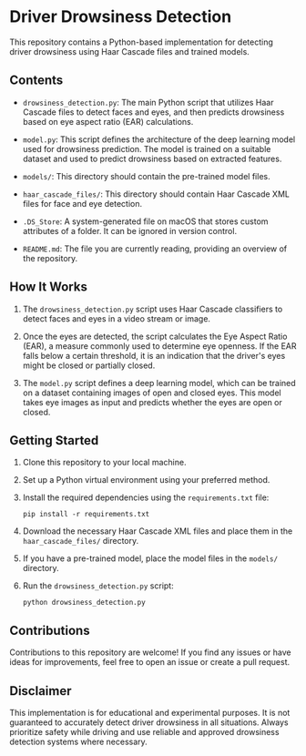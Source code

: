# Driver Drowsiness Detection

This repository contains a Python-based implementation for detecting driver drowsiness using Haar Cascade files and trained models.

## Contents

- `drowsiness_detection.py`: The main Python script that utilizes Haar Cascade files to detect faces and eyes, and then predicts drowsiness based on eye aspect ratio (EAR) calculations.

- `model.py`: This script defines the architecture of the deep learning model used for drowsiness prediction. The model is trained on a suitable dataset and used to predict drowsiness based on extracted features.

- `models/`: This directory should contain the pre-trained model files.

- `haar_cascade_files/`: This directory should contain Haar Cascade XML files for face and eye detection.

- `.DS_Store`: A system-generated file on macOS that stores custom attributes of a folder. It can be ignored in version control.

- `README.md`: The file you are currently reading, providing an overview of the repository.

## How It Works

1. The `drowsiness_detection.py` script uses Haar Cascade classifiers to detect faces and eyes in a video stream or image.

2. Once the eyes are detected, the script calculates the Eye Aspect Ratio (EAR), a measure commonly used to determine eye openness. If the EAR falls below a certain threshold, it is an indication that the driver's eyes might be closed or partially closed.

3. The `model.py` script defines a deep learning model, which can be trained on a dataset containing images of open and closed eyes. This model takes eye images as input and predicts whether the eyes are open or closed.

## Getting Started

1. Clone this repository to your local machine.

2. Set up a Python virtual environment using your preferred method.

3. Install the required dependencies using the `requirements.txt` file:
   ```
   pip install -r requirements.txt
   ```

4. Download the necessary Haar Cascade XML files and place them in the `haar_cascade_files/` directory.

5. If you have a pre-trained model, place the model files in the `models/` directory.

6. Run the `drowsiness_detection.py` script:
   ```
   python drowsiness_detection.py
   ```

## Contributions

Contributions to this repository are welcome! If you find any issues or have ideas for improvements, feel free to open an issue or create a pull request.

## Disclaimer

This implementation is for educational and experimental purposes. It is not guaranteed to accurately detect driver drowsiness in all situations. Always prioritize safety while driving and use reliable and approved drowsiness detection systems where necessary.

